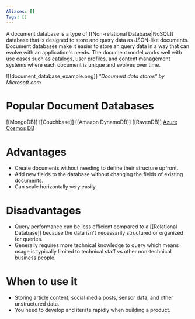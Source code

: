 ```yaml
---
Aliases: []
Tags: []
---
```


A document database is a type of [[Non-relational Database|NoSQL]] database that is designed to store and query data as JSON-like documents. Document databases make it easier to store an query data in a way that can evolve with an application's needs. The document model works well with use cases such as catalogs, user profiles, and content management systems where each document is unique and evolves over time.

![[document_database_example.png]]
*"Document data stores" by Microsoft.com*

# Popular Document Databases
[[MongoDB]]
[[Couchbase]]
[[Amazon DynamoDB]]
[[RavenDB]]
[Azure Cosmos DB](https://azure.microsoft.com/services/cosmos-db/)

# Advantages
- Create documents without needing to define their structure upfront.
- Add new fields to the database without changing the fields of existing documents.
- Can scale horizontally very easily.

# Disadvantages
- Query performance can be less efficient compared to a [[Relational Database]] because the data isn't necessarily structured or organized for queries.
- Generally requires more technical knowledge to query which means usage is typically limited to technical staff vs other non-technical business people.

# When to use it
- Storing article content, social media posts, sensor data, and other unstructured data.
- You need to develop and iterate rapidly when building a product.